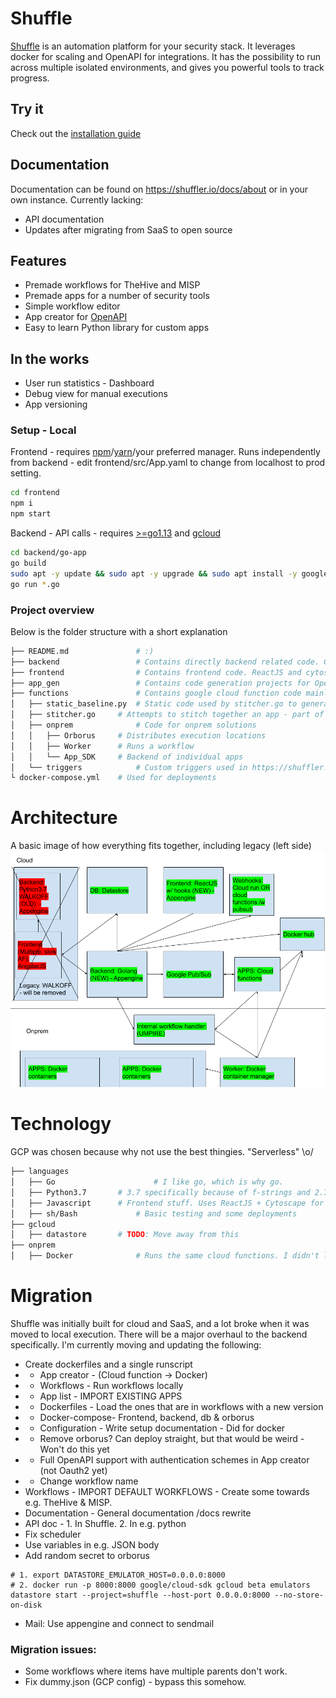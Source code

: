 # Shuffle 
[Shuffle](https://shuffler.io) is an automation platform for your security stack. It leverages docker for scaling and OpenAPI for integrations. It has the possibility to run across multiple isolated environments, and gives you powerful tools to track progress.

## Try it
Check out the [installation guide](https://github.com/frikky/shuffle/blob/master/install-guide.md)

## Documentation
Documentation can be found on https://shuffler.io/docs/about or in your own instance. Currently lacking: 
* API documentation 
* Updates after migrating from SaaS to open source

## Features
* Premade workflows for TheHive and MISP
* Premade apps for a number of security tools
* Simple workflow editor 
* App creator for [OpenAPI](https://github.com/frikky/OpenAPI-security-definitions)
* Easy to learn Python library for custom apps

## In the works
* User run statistics - Dashboard
* Debug view for manual executions
* App versioning

### Setup - Local
Frontend - requires [npm](https://nodejs.org/en/download/)/[yarn](https://yarnpkg.com/lang/en/docs/install/#debian-stable)/your preferred manager. Runs independently from backend - edit frontend/src/App.yaml to change from localhost to prod setting.
```bash
cd frontend
npm i
npm start
```

Backend - API calls - requires [>=go1.13](https://golang.org/dl/) and [gcloud](https://cloud.google.com/sdk/install) 
```bash
cd backend/go-app
go build
sudo apt -y update && sudo apt -y upgrade && sudo apt install -y google-cloud-sdk-app-engine-python google-cloud-sdk-app-engine-python google-cloud-sdk-datastore-emulator google-cloud-sdk-app-engine-go 
go run *.go
```

### Project overview
Below is the folder structure with a short explanation
```bash
├── README.md				# :)
├── backend					# Contains directly backend related code. Go with sh tests
├── frontend				# Contains frontend code. ReactJS and cytoscape. Horrible code :)
├── app_gen					# Contains code generation projects for OpenAPI or PythonLib -> Shuffler app 
├── functions				# Contains google cloud function code mainly.
│   ├── static_baseline.py	# Static code used by stitcher.go to generate code
│   ├── stitcher.go		# Attempts to stitch together an app - part of backend now
│   ├── onprem				# Code for onprem solutions
│   │   ├── Orborus 	# Distributes execution locations
│   │   ├── Worker		# Runs a workflow
│   │   └── App_SDK		# Backend of individual apps
│   └── triggers 			# Custom triggers used in https://shuffler.io/workflows
└ docker-compose.yml 	# Used for deployments
```

# Architecture
A basic image of how everything fits together, including legacy (left side)
![](architecture.png)

# Technology
GCP was chosen because why not use the best thingies. "Serverless" \o/
```bash
├── languages 
│   ├── Go 						# I like go, which is why go.
│   ├── Python3.7 		# 3.7 specifically because of f-strings and 2.7 deprecation in 2020
│   ├── Javascript 		# Frontend stuff. Uses ReactJS + Cytoscape for visualization
│   ├── sh/Bash				# Basic testing and some deployments
├── gcloud					
│   ├── datastore 		# TODO: Move away from this
├── onprem					
│   ├── Docker				# Runs the same cloud functions. I didn't like the thought of proxies
```

# Migration
Shuffle was initially built for cloud and SaaS, and a lot broke when it was moved to local execution. 
There will be a major overhaul to the backend specifically. I'm currently moving and updating the following:
- Create dockerfiles and a single runscript
- * App creator - (Cloud function -> Docker)
- * Workflows 	- Run workflows locally
- * App list 		- IMPORT EXISTING APPS 
- * Dockerfiles - Load the ones that are in workflows with a new version 
- * Docker-compose- Frontend, backend, db & orborus 
- * Configuration - Write setup documentation - Did for docker
- * Remove orborus? Can deploy straight, but that would be weird - Won't do this yet
- * Full OpenAPI support with authentication schemes in App creator (not Oauth2 yet)
- * Change workflow name
- Workflows 		- IMPORT DEFAULT WORKFLOWS - Create some towards e.g. TheHive & MISP.
- Documentation - General documentation /docs rewrite
- API doc				- 1. In Shuffle. 2. In e.g. python
- Fix scheduler
- Use variables in e.g. JSON body
- Add random secret to orborus 

```
# 1. export DATASTORE_EMULATOR_HOST=0.0.0.0:8000
# 2. docker run -p 8000:8000 google/cloud-sdk gcloud beta emulators datastore start --project=shuffle --host-port 0.0.0.0:8000 --no-store-on-disk
```
* Mail: Use appengine and connect to sendmail

### Migration issues:
* Some workflows where items have multiple parents don't work.
* Fix dummy.json (GCP config) - bypass this somehow.
